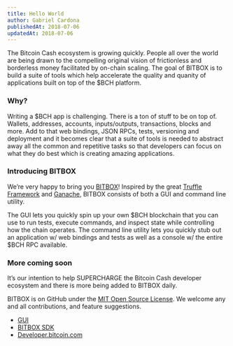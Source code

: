 ```yaml
---
title: Hello World
author: Gabriel Cardona
publishedAt: 2018-07-06
updatedAt: 2018-07-06
---
```


The Bitcoin Cash ecosystem is growing quickly. People all over the world are being drawn to the compelling original vision of frictionless and borderless money facilitated by on-chain scaling. The goal of BITBOX is to build a suite of tools which help accelerate the quality and quanity of applications built on top of the $BCH platform.

### Why?

Writing a $BCH app is challenging. There is a ton of stuff to be on top of. Wallets, addresses, accounts, inputs/outputs, transactions, blocks and more. Add to that web bindings, JSON RPCs, tests, versioning and deployment and it becomes clear that a suite of tools is needed to abstract away all the common and repetitive tasks so that developers can focus on what they do best which is creating amazing applications.

### Introducing BITBOX

We’re very happy to bring you [BITBOX](/bitbox)! Inspired by the great [Truffle Framework](https://truffleframework.com/) and [Ganache](https://truffleframework.com/ganache), BITBOX consists of both a GUI and command line utility.

The GUI lets you quickly spin up your own $BCH blockchain that you can use to run tests, execute commands, and inspect state while controlling how the chain operates. The command line utility lets you quickly stub out an application w/ web bindings and tests as well as a console w/ the entire $BCH RPC available.

### More coming soon

It’s our intention to help SUPERCHARGE the Bitcoin Cash developer ecosystem and there is more being added to BITBOX daily.

BITBOX is on GitHub under the [MIT Open Source License](https://opensource.org/licenses/MIT). We welcome any and all contributions, and feature suggestions.

- [GUI](https://github.com/Bitcoin-com/bitbox-gui)
- [BITBOX SDK](https://github.com/Bitcoin-com/bitbox-javascript-sdk)
- [Developer.bitcoin.com](https://github.com/Bitcoin-com/developer.bitcoin.com)
